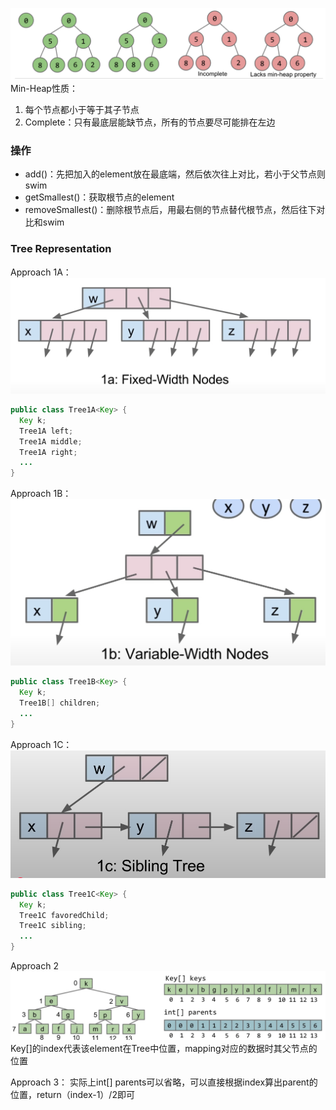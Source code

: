 ![输入图片说明](/imgs/2025-02-26/zrUdggIr4s5ZnTF6.png)
Min-Heap性质：
1. 每个节点都小于等于其子节点
2. Complete：只有最底层能缺节点，所有的节点要尽可能排在左边

### 操作

 - add()：先把加入的element放在最底端，然后依次往上对比，若小于父节点则swim
 - getSmallest()：获取根节点的element
 - removeSmallest()：删除根节点后，用最右侧的节点替代根节点，然后往下对比和swim

### Tree Representation
Approach 1A：
![输入图片说明](/imgs/2025-02-26/yaqhvpdsbiBZFzi6.png)
```java
public class Tree1A<Key> {
  Key k;
  Tree1A left;
  Tree1A middle;
  Tree1A right;
  ...
}
```

Approach 1B：
![输入图片说明](/imgs/2025-02-26/eDBOaJSGesDqEYoK.png)
```java
public class Tree1B<Key> {
  Key k;
  Tree1B[] children;
  ...
}
```

Approach 1C：
![输入图片说明](/imgs/2025-02-26/kxo9jgj70U4vh5Qf.png)
```java
public class Tree1C<Key> {
  Key k;
  Tree1C favoredChild;
  Tree1C sibling;
  ...
}
```

Approach 2
![输入图片说明](/imgs/2025-02-26/I1NnziKDH0C2gwSM.png)
Key[]的index代表该element在Tree中位置，mapping对应的数据时其父节点的位置

Approach 3：
实际上int[] parents可以省略，可以直接根据index算出parent的位置，return（index-1）/2即可
<!--stackedit_data:
eyJoaXN0b3J5IjpbLTQzMDM2MTEzMywtMzMyNjExMDI2XX0=
-->
